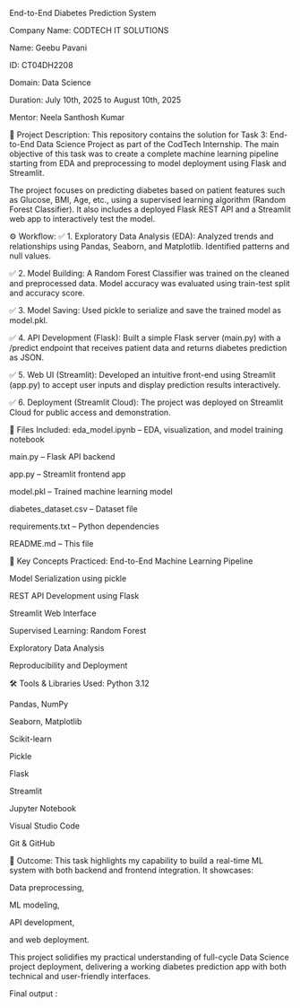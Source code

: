 End-to-End Diabetes Prediction System

Company Name: CODTECH IT SOLUTIONS

Name: Geebu Pavani

ID: CT04DH2208

Domain: Data Science

Duration: July 10th, 2025 to August 10th, 2025

Mentor: Neela Santhosh Kumar

📝 Project Description:
This repository contains the solution for Task 3: End-to-End Data Science Project as part of the CodTech Internship. The main objective of this task was to create a complete machine learning pipeline starting from EDA and preprocessing to model deployment using Flask and Streamlit.

The project focuses on predicting diabetes based on patient features such as Glucose, BMI, Age, etc., using a supervised learning algorithm (Random Forest Classifier). It also includes a deployed Flask REST API and a Streamlit web app to interactively test the model.

⚙️ Workflow:
✅ 1. Exploratory Data Analysis (EDA):
Analyzed trends and relationships using Pandas, Seaborn, and Matplotlib. Identified patterns and null values.

✅ 2. Model Building:
A Random Forest Classifier was trained on the cleaned and preprocessed data. Model accuracy was evaluated using train-test split and accuracy score.

✅ 3. Model Saving:
Used pickle to serialize and save the trained model as model.pkl.

✅ 4. API Development (Flask):
Built a simple Flask server (main.py) with a /predict endpoint that receives patient data and returns diabetes prediction as JSON.

✅ 5. Web UI (Streamlit):
Developed an intuitive front-end using Streamlit (app.py) to accept user inputs and display prediction results interactively.

✅ 6. Deployment (Streamlit Cloud):
The project was deployed on Streamlit Cloud for public access and demonstration.

📁 Files Included:
eda_model.ipynb – EDA, visualization, and model training notebook

main.py – Flask API backend

app.py – Streamlit frontend app

model.pkl – Trained machine learning model

diabetes_dataset.csv – Dataset file

requirements.txt – Python dependencies

README.md – This file

🧠 Key Concepts Practiced:
End-to-End Machine Learning Pipeline

Model Serialization using pickle

REST API Development using Flask

Streamlit Web Interface

Supervised Learning: Random Forest

Exploratory Data Analysis

Reproducibility and Deployment

🛠 Tools & Libraries Used:
Python 3.12

Pandas, NumPy

Seaborn, Matplotlib

Scikit-learn

Pickle

Flask

Streamlit

Jupyter Notebook

Visual Studio Code

Git & GitHub

🚀 Outcome:
This task highlights my capability to build a real-time ML system with both backend and frontend integration. It showcases:

Data preprocessing,

ML modeling,

API development,

and web deployment.

This project solidifies my practical understanding of full-cycle Data Science project deployment, delivering a working diabetes prediction app with both technical and user-friendly interfaces.


Final output : 


